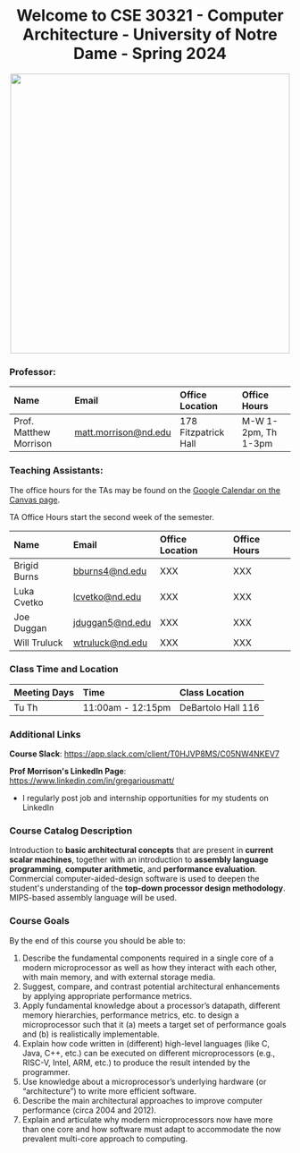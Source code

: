 # <center>Welcome to CSE 30321 - Computer Architecture - University of Notre Dame - Spring 2024</center>

<center><img src = "http://www.phdcomics.com/comics/archive/phd051013s.gif" length=750 width=500></center>

### Professor:

|Name|Email|Office Location|Office Hours|
|:---|:---|:---|:---|
|Prof. Matthew Morrison|matt.morrison@nd.edu|178 Fitzpatrick Hall|M-W 1-2pm, Th 1-3pm|

### Teaching Assistants:

The office hours for the TAs may be found on the <a href = "https://canvas.nd.edu/courses/82217/pages/office-hours-calendar">Google Calendar on the Canvas page</a>.

TA Office Hours start the second week of the semester.

|Name|Email|Office Location|Office Hours|
|:---|:---|:---|:---|
|Brigid Burns|bburns4@nd.edu|XXX|XXX|
|Luka Cvetko|lcvetko@nd.edu|XXX|XXX|
|Joe Duggan|jduggan5@nd.edu|XXX|XXX|
|Will Truluck|wtruluck@nd.edu|XXX|XXX|

### Class Time and Location

|Meeting Days|Time|Class Location|
|:---|:---|:---|
|Tu Th|11:00am - 12:15pm|DeBartolo Hall 116|

### Additional Links

<b>Course Slack</b>: https://app.slack.com/client/T0HJVP8MS/C05NW4NKEV7

<b>Prof Morrison's LinkedIn Page</b>: https://www.linkedin.com/in/gregariousmatt/
<ul><li>I regularly post job and internship opportunities for my students on LinkedIn</li></ul>

### Course Catalog Description

Introduction to <b>basic architectural concepts</b> that are present in <b>current scalar machines</b>, together with an introduction to <b>assembly language programming</b>, <b>computer arithmetic</b>, and <b>performance evaluation</b>. Commercial computer-aided-design software is used to deepen the student's understanding of the <b>top-down processor design methodology</b>. MIPS-based assembly language will be used.

### Course Goals

By the end of this course you should be able to:
<ol> 
<li>Describe the fundamental components required in a single core of a modern microprocessor as well as how they interact with each other, with main memory, and with external storage media.</li>
<li>Suggest, compare, and contrast potential architectural enhancements by applying appropriate performance metrics.</li>
<li>Apply fundamental knowledge about a processor’s datapath, different memory hierarchies, performance metrics, etc. to design a microprocessor such that it (a) meets a target set of performance goals and (b) is realistically implementable.</li>
<li>Explain how code written in (different) high-level languages (like C, Java, C++, etc.) can be executed on different microprocessors (e.g., RISC-V, Intel, ARM, etc.) to produce the result intended by the programmer.</li>
<li>Use knowledge about a microprocessor’s underlying hardware (or “architecture”) to write more efficient software.</li>
<li>Describe the main architectural approaches to improve computer performance (circa 2004 and 2012).</li>
<li>Explain and articulate why modern microprocessors now have more than one core and how software must adapt to accommodate the now prevalent multi-core approach to computing.</li>
</ol>